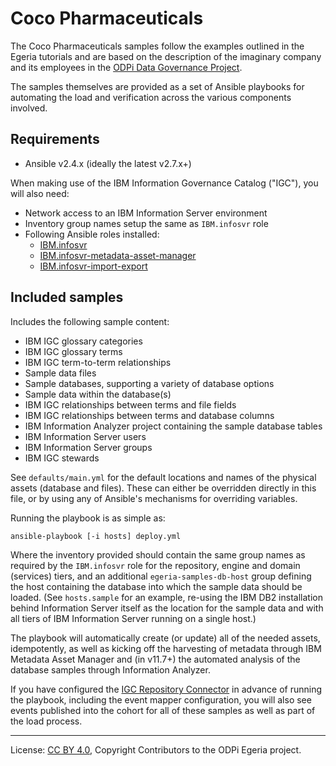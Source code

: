 <!-- SPDX-License-Identifier: Apache-2.0 -->
<!-- Copyright Contributors to the ODPi Egeria project. -->

# Coco Pharmaceuticals

The Coco Pharmaceuticals samples follow the examples outlined in the Egeria tutorials and
are based on the description of the imaginary company and its employees in the
[ODPi Data Governance Project](https://odpi.github.io/data-governance/).

The samples themselves are provided as a set of Ansible playbooks for automating the load
and verification across the various components involved.

## Requirements

- Ansible v2.4.x (ideally the latest v2.7.x+)

When making use of the IBM Information Governance Catalog ("IGC"), you will also need:

- Network access to an IBM Information Server environment
- Inventory group names setup the same as `IBM.infosvr` role
- Following Ansible roles installed:
  - [IBM.infosvr](https://galaxy.ansible.com/IBM/infosvr)
  - [IBM.infosvr-metadata-asset-manager](https://galaxy.ansible.com/IBM/infosvr-metadata-asset-manager)
  - [IBM.infosvr-import-export](https://galaxy.ansible.com/IBM/infosvr-import-export)

## Included samples

Includes the following sample content:

- IBM IGC glossary categories
- IBM IGC glossary terms
- IBM IGC term-to-term relationships
- Sample data files
- Sample databases, supporting a variety of database options
- Sample data within the database(s)
- IBM IGC relationships between terms and file fields
- IBM IGC relationships between terms and database columns
- IBM Information Analyzer project containing the sample database tables
- IBM Information Server users
- IBM Information Server groups
- IBM IGC stewards

See `defaults/main.yml` for the default locations and names of the physical assets (database and files).
These can either be overridden directly in this file, or by using any of Ansible's mechanisms for 
overriding variables.

Running the playbook is as simple as:

```bash
ansible-playbook [-i hosts] deploy.yml
```

Where the inventory provided should contain the same group names as required by the `IBM.infosvr` role 
for the repository, engine and domain (services) tiers, and an additional `egeria-samples-db-host` group
defining the host containing the database into which the sample data should be loaded.
(See `hosts.sample` for an example, re-using the IBM DB2 installation behind Information Server itself
as the location for the sample data and with all tiers of IBM Information Server running on a single host.)

The playbook will automatically create (or update) all of the needed assets, idempotently,
as well as kicking off the harvesting of metadata through IBM Metadata Asset Manager and
(in v11.7+) the automated analysis of the database samples through Information Analyzer.

If you have configured the [IGC Repository Connector](../../../../open-metadata-implementation/adapters/open-connectors/repository-services-connectors/open-metadata-collection-store-connectors/ibm-igc-repository-connector/README.md)
in advance of running the playbook, including the event mapper configuration, you will also
see events published into the cohort for all of these samples as well as part of the load 
process.

----
License: [CC BY 4.0](https://creativecommons.org/licenses/by/4.0/),
Copyright Contributors to the ODPi Egeria project.
